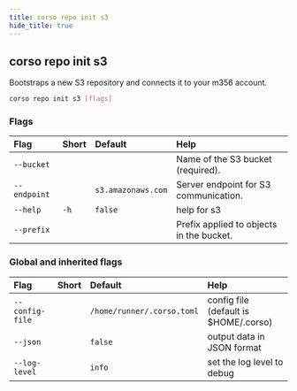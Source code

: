 ```yaml
---
title: corso repo init s3
hide_title: true
---
```

## corso repo init s3

Bootstraps a new S3 repository and connects it to your m356 account.

```bash
corso repo init s3 [flags]
```

### Flags

|Flag|Short|Default|Help
|:----|:-----|:-------|:----
|`--bucket`|||Name of the S3 bucket (required).
|`--endpoint`||`s3.amazonaws.com`|Server endpoint for S3 communication.
|`--help`|`-h`|`false`|help for s3
|`--prefix`|||Prefix applied to objects in the bucket.

### Global and inherited flags

|Flag|Short|Default|Help
|:----|:-----|:-------|:----
|`--config-file`||`/home/runner/.corso.toml`|config file (default is $HOME/.corso)
|`--json`||`false`|output data in JSON format
|`--log-level`||`info`|set the log level to debug|info|warn|error
